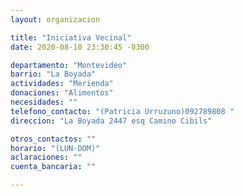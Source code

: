 ```yaml
---
layout: organizacion

title: "Iniciativa Vecinal"
date: 2020-08-10 23:30:45 -0300

departamento: "Montevideo"
barrio: "La Boyada"
actividades: "Merienda"
donaciones: "Alimentos"
necesidades: ""
telefono_contacto: "(Patricia Urruzuno)092789808 "
direccion: "La Boyada 2447 esq Camino Cibils"

otros_contactos: ""
horario: "(LUN-DOM)"
aclaraciones: ""
cuenta_bancaria: ""

---
```

